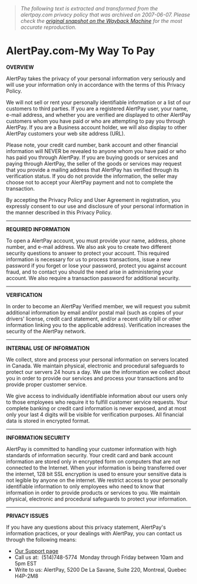 > *The following text is extracted and transformed from the alertpay.com privacy policy that was archived on 2007-06-07. Please check the [original snapshot on the Wayback Machine](https://web.archive.org/web/20070607191327id_/http%3A//www.alertpay.com/SitePrivacyPolicy.aspx) for the most accurate reproduction.*

# AlertPay.com-My Way To Pay

**OVERVIEW**

AlertPay takes the privacy of your personal information very seriously and will use your information only in accordance with the terms of this Privacy Policy. 

We will not sell or rent your personally identifiable information or a list of our customers to third parties. If you are a registered AlertPay user, your name, e-mail address, and whether you are verified are displayed to other AlertPay customers whom you have paid or who are attempting to pay you through AlertPay. If you are a Business account holder, we will also display to other AlertPay customers your web site address (URL). 

Please note, your credit card number, bank account and other financial information will NEVER be revealed to anyone whom you have paid or who has paid you through AlertPay. If you are buying goods or services and paying through AlertPay, the seller of the goods or services may request that you provide a mailing address that AlertPay has verified through its verification status. If you do not provide the information, the seller may choose not to accept your AlertPay payment and not to complete the transaction. 

By accepting the Privacy Policy and User Agreement in registration, you expressly consent to our use and disclosure of your personal information in the manner described in this Privacy Policy. 

* * *

**REQUIRED INFORMATION**

To open a AlertPay account, you must provide your name, address, phone number, and e-mail address. We also ask you to create two different security questions to answer to protect your account. This required information is necessary for us to process transactions, issue a new password if you forget or lose your password, protect you against account fraud, and to contact you should the need arise in administering your account. We also require a transaction password for additional security. 

* * *

**VERIFICATION**

In order to become an AlertPay Verified member, we will request you submit additional information by email and/or postal mail (such as copies of your drivers' license, credit card statement, and/or a recent utility bill or other information linking you to the applicable address). Verification increases the security of the AlertPay network. 

* * *

**INTERNAL USE OF INFORMATION**

We collect, store and process your personal information on servers located in Canada. We maintain physical, electronic and procedural safeguards to protect our servers 24 hours a day. We use the information we collect about you in order to provide our services and process your transactions and to provide proper customer service. 

We give access to individually identifiable information about our users only to those employees who require it to fulfill customer service requests. Your complete banking or credit card information is never exposed, and at most only your last 4 digits will be visible for verification purposes. All financial data is stored in encrypted format. 

* * *

**INFORMATION SECURITY**

AlertPay is committed to handling your customer information with high standards of information security. Your credit card and bank account information are stored only in encrypted form on computers that are not connected to the Internet. When your information is being transferred over the internet, 128 bit SSL encryption is used to ensure your sensitive data is not legible by anyone on the internet. We restrict access to your personally identifiable information to only employees who need to know that information in order to provide products or services to you. We maintain physical, electronic and procedural safeguards to protect your information. 

* * *

**PRIVACY ISSUES**

If you have any questions about this privacy statement, AlertPay's information practices, or your dealings with AlertPay, you can contact us through the following means: 

  * [Our Support page](https://web.archive.org/web/20070607191327id_/http%3A//www.alertpay.com/SiteContactUs.aspx)
  * Call us at:  (514)748-5774  Monday through Friday between 10am and 5pm EST
  * Write to us: AlertPay, 5200 De La Savane, Suite 220, Montreal, Quebec H4P-2M8


